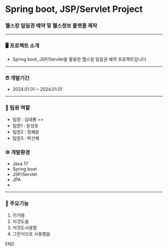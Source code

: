 # Spring boot, JSP/Servlet Project

### 헬스장 일일권 예약 및 헬스정보 플랫폼 제작

---

### 🖥️ 프로젝트 소개

* Spring boot, JSP/Servlet을 활용한 헬스장 일일권 예약 프로젝트입니다.

---

### ⏰ 개발기간

* 2024.01.01 ~ 2024.01.01

---

### 👫 팀원 역할
* 팀장 : 김태룡 =>
* 팀원1 : 윤성호
* 팀원2 : 정혜윤
* 팀원3 : 박산해

### ⚙️ 개발환경

* Java 17
* Spring boot
* JSP/Servlet
* JPA
* 

---

### 📌 주요기능
1. 이거씀
2. 이것도씀
3. 저것도사용함
4. 그런식으로 사용했음

END
